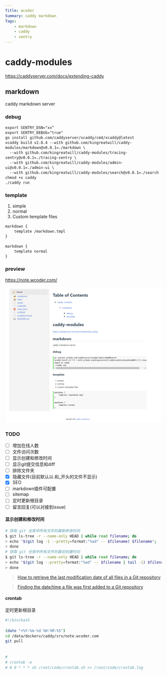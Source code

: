 ```yaml
---
Title: wcoder 
Summary: caddy markdown
Tags:
    - markdown
    - caddy
    - sentry
---
```


# caddy-modules

https://caddyserver.com/docs/extending-caddy

## markdown
caddy markdown server

### debug


```
export SENTRY_DSN="xx"
export SENTRY_DEBUG="true"
go install github.com/caddyserver/xcaddy/cmd/xcaddy@latest
xcaddy build v2.8.4 --with github.com/kingreatwill/caddy-modules/markdown@v0.0.1=./markdown \
  --with github.com/kingreatwill/caddy-modules/tracing-sentry@v0.0.1=./tracing-sentry \
  --with github.com/kingreatwill/caddy-modules/admin-ui@v0.0.1=./admin-ui \
  --with github.com/kingreatwill/caddy-modules/search@v0.0.1=./search
chmod +x caddy
./caddy run
```

### template
1. simple
2. normal
3. Custom template files
```
markdown {
    template /markdown.tmpl
}

markdown {
    template normal
}
```

### preview

https://note.wcoder.com/

![](preview.png)

### TODO
- [ ] 增加在线人数
- [ ] 文件访问次数
- [ ] 显示创建和修改时间
- [ ] 显示git提交信息和diff
- [ ] 排除文件夹
- [x] 隐藏文件(目前默认以.和_开头的文件不显示)
- [x] SEO
- [ ] markdown插件可配置
- [ ] sitemap
- [ ] 定时更新根目录
- [ ] 留言回复(可以对接到issue)

#### 显示创建和修改时间
```bash
# 获取 git 仓库中所有文件的最新修改时间
$ git ls-tree -r --name-only HEAD | while read filename; do
> echo "$(git log -1 --pretty=format:"%ad" -- $filename) $filename";
> done
# 获取 git 仓库中所有文件的最初创建时间
$ git ls-tree -r --name-only HEAD | while read filename; do
> echo "$(git log --pretty=format:"%ad" -- $filename | tail -1) $filename";
> done
```

> [How to retrieve the last modification date of all files in a Git repository](https://serverfault.com/questions/401437/how-to-retrieve-the-last-modification-date-of-all-files-in-a-git-repository/401450#401450)

> [Finding the date/time a file was first added to a Git repository](https://stackoverflow.com/questions/2390199/finding-the-date-time-a-file-was-first-added-to-a-git-repository/2390382#2390382)

#### crontab
定时更新根目录
```sh
#!/bin/bash  

(date "+%Y-%m-%d %H:%M:%S")
cd /data/dockerv/caddy/srv/note.wcoder.com
git pull


# 
# crontab -e
# 0 0 * * * sh /root/code/crontab.sh >> /root/code/crontab.log
```
